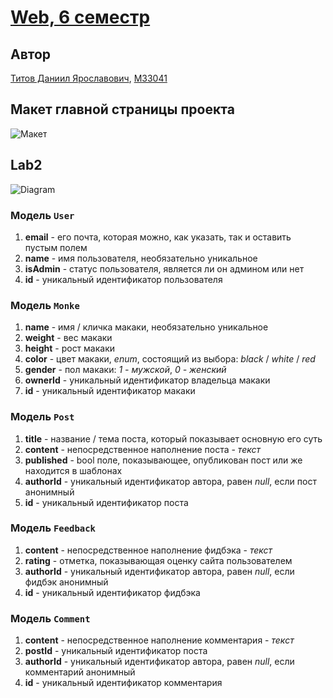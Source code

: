 # [Web, 6 семестр](https://github.com/is-web-y24/IS-2023-web-6-sem)

## Автор

[Титов Даниил Ярославович](https://t.me/Menemi), [M33041](https://m33041.notion.site/M33041-784ae713119e4d208d42bd32e8ff6e7b)

## Макет главной страницы проекта

![Макет](https://github.com/is-web-y24/IS-2023-web-6-sem/blob/main/public/pictures/layout.png)

## Lab2

![Diagram](https://github.com/is-web-y24/IS-2023-web-6-sem/blob/dev/makakino_diagram_120323.svg)

### Модель `User`

1. **email** - его почта, которая можно, как указать, так и оставить пустым полем
2. **name** - имя пользователя, необязательно уникальное
3. **isAdmin** - статус пользователя, является ли он админом или нет
4. **id** - уникальный идентификатор пользователя

### Модель `Monke`

1. **name** - имя / кличка макаки, необязательно уникальное
2. **weight** - вес макаки
3. **height** - рост макаки
4. **color** - цвет макаки, *enum*, состоящий из выбора: *black* / *white* / *red*
5. **gender** - пол макаки: *1 - мужской*, *0 - женский*
6. **ownerId** - уникальный идентификатор владельца макаки
7. **id** - уникальный идентификатор макаки

### Модель `Post`

1. **title** - название / тема поста, который показывает основную его суть
2. **content** - непосредственное наполнение поста - *текст*
3. **published** - bool поле, показывающее, опубликован пост или же находится в шаблонах
4. **authorId** - уникальный идентификатор автора, равен *null*, если пост анонимный
5. **id** - уникальный идентификатор поста

### Модель `Feedback`

1. **content** - непосредственное наполнение фидбэка - *текст*
2. **rating** - отметка, показывающая оценку сайта пользователем
3. **authorId** - уникальный идентификатор автора, равен *null*, если фидбэк анонимный
4. **id** - уникальный идентификатор фидбэка

### Модель `Comment`

1. **content** - непосредственное наполнение комментария - *текст*
2. **postId** - уникальный идентификатор поста
3. **authorId** - уникальный идентификатор автора, равен *null*, если комментарий анонимный
4. **id** - уникальный идентификатор комментария
